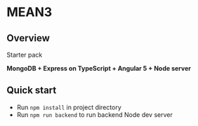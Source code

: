 MEAN3
=====

Overview
--------

Starter pack

**MongoDB + Express on TypeScript + Angular 5 + Node server**

Quick start
-----------

- Run `npm install` in project directory
- Run `npm run backend` to run backend Node dev server
